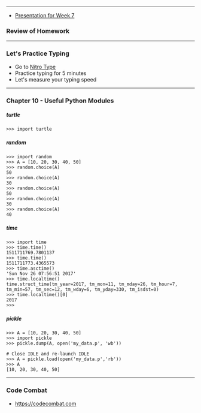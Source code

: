 * * *

* [Presentation for Week 7](https://docs.google.com/presentation/d/1FUcFb78FCY9WI3JxZdZJAR-JmhqIJ4gZu3GnRlptivg/edit?usp=sharing)


### Review of Homework


* * *

### Let's Practice Typing
- Go to [Nitro Type](https://www.nitrotype.com)
- Practice typing for 5 minutes
- Let's measure your typing speed

* * *

### Chapter 10 - Useful Python Modules

##### turtle
```
>>> import turtle
```

##### random
```
>>> import random
>>> A = [10, 20, 30, 40, 50]
>>> random.choice(A)
50
>>> random.choice(A)
30
>>> random.choice(A)
50
>>> random.choice(A)
30
>>> random.choice(A)
40
```

##### time
```
>>> import time
>>> time.time()
1511711769.7801137
>>> time.time()
1511711773.4365573
>>> time.asctime()
'Sun Nov 26 07:56:51 2017'
>>> time.localtime()
time.struct_time(tm_year=2017, tm_mon=11, tm_mday=26, tm_hour=7, tm_min=57, tm_sec=12, tm_wday=6, tm_yday=330, tm_isdst=0)
>>> time.localtime()[0]
2017
>>>
```

##### pickle
```
>>> A = [10, 20, 30, 40, 50]
>>> import pickle
>>> pickle.dump(A, open('my_data.p', 'wb'))

# Close IDLE and re-launch IDLE
>>> A = pickle.load(open('my_data.p','rb'))
>>> A
[10, 20, 30, 40, 50]
```

* * *

### Code Combat
- https://codecombat.com
